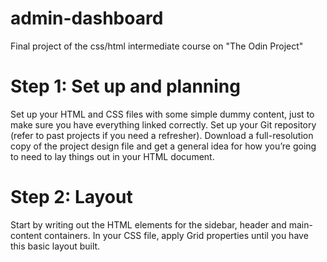 # admin-dashboard
Final project of the css/html intermediate course on "The Odin Project"

# Step 1: Set up and planning
Set up your HTML and CSS files with some simple dummy content, just to make sure you have everything linked correctly.
Set up your Git repository (refer to past projects if you need a refresher).
Download a full-resolution copy of the project design file and get a general idea for how you’re going to need to lay things out in your HTML document.

# Step 2: Layout
Start by writing out the HTML elements for the sidebar, header and main-content containers.
In your CSS file, apply Grid properties until you have this basic layout built.
